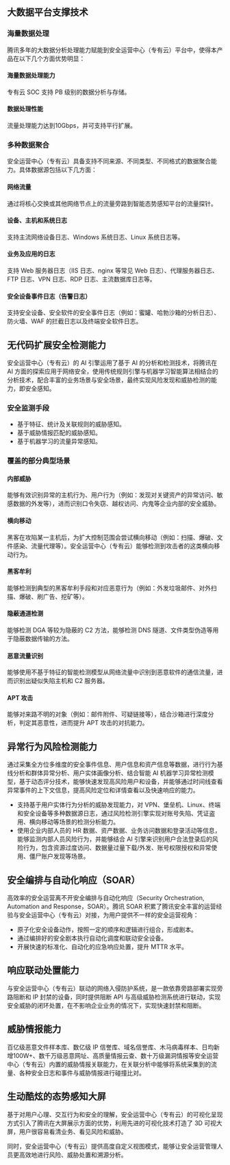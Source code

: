 ## 大数据平台支撑技术
### 海量数据处理
腾讯多年的大数据分析处理能力赋能到安全运营中心（专有云）平台中，使得本产品在以下几个方面优势明显：
#### 海量数据处理能力
专有云 SOC 支持 PB 级别的数据分析与存储。
#### 数据处理性能
流量处理能力达到10Gbps，并可支持平行扩展。

### 多种数据聚合
安全运营中心（专有云）具备支持不同来源、不同类型、不同格式的数据聚合能力。具体数据源包括以下几方面：
#### 网络流量
通过将核心交换或其他网络节点上的流量旁路到智能态势感知平台的流量探针。

#### 设备、主机和系统日志
支持主流网络设备日志、Windows 系统日志、Linux 系统日志等。

####  业务及应用的日志
 支持 Web 服务器日志（IIS 日志、nginx 等常见 Web 日志）、代理服务器日志、FTP 日志、VPN 日志、RDP 日志、主流数据库日志等。

#### 安全设备事件日志（告警日志）
支持安全设备、安全软件的安全事件日志（例如：蜜罐、哈勃沙箱的分析日志）、防火墙、WAF 的拦截日志以及终端安全软件日志。

## 无代码扩展安全检测能力
安全运营中心（专有云）的 AI 引擎运用了基于 AI 的分析和检测技术，将腾讯在 AI 方面的探索应用于网络安全，使用传统规则引擎与机器学习智能算法相结合的分析技术，配合丰富的业务场景与安全场景，最终实现风险发现和威胁检测的能力，即安全感知。
### 安全监测手段
 - 基于特征、统计及关联规则的威胁感知。
 - 基于威胁情报匹配的威胁感知。
 - 基于机器学习的流量异常感知。

### 覆盖的部分典型场景
####  内部威胁
 能够有效识别异常的主机行为、用户行为（例如：发现对关键资产的异常访问、敏感数据的外发等），进而识别口令失窃、越权访问、内鬼等企业内部的安全威胁。

####  横向移动
 黑客在攻陷某一主机后，为扩大控制范围会尝试横向移动（例如：扫描、爆破、文件感染、流量代理等）。安全运营中心（专有云）能够检测到攻击者的这类横向移动行为。

####  黑客牟利
 能够检测到典型的黑客牟利手段和对应恶意行为（例如：外发垃圾邮件、对外扫描、爆破、刷广告、挖矿等）。
 
####  隐蔽通道检测
 能够检测 DGA 等较为隐蔽的 C2 方法，能够检测 DNS 隧道、文件类型伪造等用于隐蔽数据传输的方法。
 
####  恶意流量识别
 能够使用不基于特征的智能检测模型从网络流量中识别到恶意软件的通信流量，进而识别出疑似失陷主机和 C2 服务器。
 
####  APT 攻击
 能够对来路不明的对象（例如：邮件附件、可疑链接等），结合沙箱进行深度分析，判定其恶意性，进而提升 APT 攻击的对抗能力。


## 异常行为风险检测能力
通过采集全方位多维度的安全事件信息、用户信息和资产信息等数据，进行行为基线分析和群体异常分析、用户实体画像分析、结合智能 AI 机器学习异常检测模型，基于动态评分技术，能够快速发现高风险用户和设备，并能够通过时间线查看异常事件的上下文信息，提高风险定位和详情查看以及快速响应的能力。
- 支持基于用户实体行为分析的威胁发现能力，对 VPN、堡垒机、Linux、终端和安全设备等多种数据源日志，通过风险检测引擎实现对账号失陷、凭证盗用、横向移动等场景的检测分析能力。
- 使用企业内部人员的 HR 数据、资产数据、业务访问数据和登录活动等信息，能够监测内部人员风险行为，并能够结合 AI 引擎来识别用户合法登录后的风险行为，包含资源过度访问、数据量过量下载/外发、账号权限授权和异常使用、僵尸账户发现等场景。

## 安全编排与自动化响应（SOAR）
高效率的安全运营离不开安全编排与自动化响应（Security Orchestration, Automation and Response，SOAR）。腾讯 SOAR 积累了腾讯安全丰富的运营经验与安全运营中心（专有云）对接，为用户提供不一样的安全运营视角：
- 原子化安全设备动作，按照一定的顺序和逻辑进行组合，形成剧本。
- 通过编排好的安全剧本执行自动化调度和联动安全设备。
- 开展快速的标准化、自动化的应急响应处置，提升 MTTR 水平。

## 响应联动处置能力
与安全运营中心（专有云）联动的网络入侵防护系统，是一款依靠旁路部署实现旁路阻断和 IP 封禁的设备，同时提供阻断 API 与高级威胁检测系统进行联动，实现安全威胁的闭环处置，在不影响企业业务的情况下，实现快速封禁和阻断。

## 威胁情报能力
百亿级恶意文件样本库、数亿级 IP 信誉库、域名信誉库、木马病毒样本、日均新增100W+、数千万级恶意网址、高质量情报云查、数十万级漏洞情报等安全运营中心（专有云）内置的威胁情报关联能力，在关联分析中能够将系统采集到的流量、各种安全日志和事件与威胁情报进行碰撞比对。

## 生动酷炫的态势感知大屏
基于对用户心理、交互行为和安全的理解，安全运营中心（专有云）的可视化呈现方式引入了腾讯在大屏展示方面的优势，利用先进的可视化技术打造了 3D 可视大屏，用户很容易看清业务、看见风险和威胁。

同时，安全运营中心（专有云）提供高度自定义视图模式，能够让安全运营管理人员更高效地进行风险、威胁处置和溯源分析。

